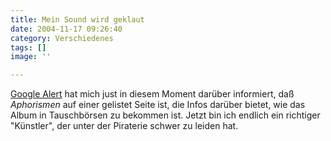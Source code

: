 ```yaml
---
title: Mein Sound wird geklaut
date: 2004-11-17 09:26:40
category: Verschiedenes
tags: []
image: ''

---
```


[Google Alert](http://www.googlealert.com/) hat mich just in diesem Moment darüber informiert, daß *Aphorismen* auf einer gelistet Seite ist, die Infos darüber bietet, wie das Album in Tauschbörsen zu bekommen ist. Jetzt bin ich endlich ein richtiger "Künstler", der unter der Piraterie schwer zu leiden hat.
